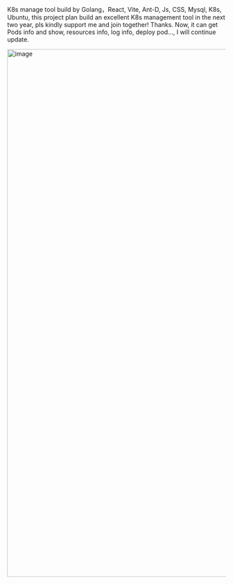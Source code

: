 
K8s manage tool build by Golang，React, Vite, Ant-D, Js, CSS, Mysql, K8s, Ubuntu, this project plan build an excellent K8s management tool in the next two year, pls kindly support me and join together! Thanks.
Now, it can get Pods info and show, resources info, log info, deploy pod..., I will continue update.


<img width="2537" height="1216" alt="image" src="https://github.com/user-attachments/assets/45ba4c40-2891-451d-88fc-1887b247f44b" />


